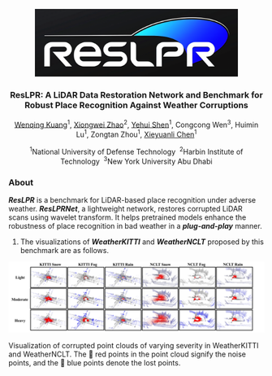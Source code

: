 <p align="center">
  <img src="./docs/figs/ResLPR_logo.png" alt="Project Logo" width="400"/>
</p>

<h3 align="center">ResLPR: A LiDAR Data Restoration Network and Benchmark for Robust Place Recognition Against Weather Corruptions</h3>

<p align="center">
  <a href="https://github.com/KuangWenqing">Wenqing Kuang</a><sup>1</sup>,
  <a href="https://github.com/Grandzxw">Xiongwei Zhao</a><sup>2</sup>,
  <a href="https://github.com/shenyehui">Yehui Shen</a><sup>1</sup>,
  Congcong Wen<sup>3</sup>,
  Huimin Lu<sup>1</sup>,
  Zongtan Zhou<sup>1</sup>,
  <a href="https://github.com/Chen-Xieyuanli">Xieyuanli Chen</a><sup>1</sup>
</p>

<p align="center"><sup>1</sup>National University of Defense Technology&nbsp;&nbsp;<sup>2</sup>Harbin Institute of Technology&nbsp;&nbsp;<sup>3</sup>New York University Abu Dhabi</p>

### About
***ResLPR*** is a benchmark for LiDAR-based place recognition under adverse weather. ***ResLPRNet***, a lightweight network, restores corrupted LiDAR scans using wavelet transform. It helps pretrained models enhance the robustness of place recognition in bad weather in a ***plug-and-play*** manner. 
1. The visualizations of ***WeatherKITTI*** and ***WeatherNCLT*** proposed by this benchmark are as follows.
  <p align="center">
  <img src="./docs/figs/corrupted_level_vis.png" alt="Vis benchmark" width="800"/>
  </p>
Visualization of corrupted point clouds of varying severity in WeatherKITTI and WeatherNCLT. The 🔴 red points  in the point cloud signify the noise points, and the 🔵 blue points denote the lost points.
